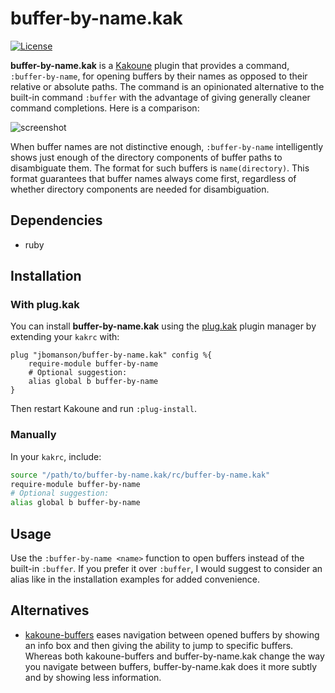 # buffer-by-name.kak

[![License](https://img.shields.io/github/license/jbomanson/buffer-by-name.kak)](https://opensource.org/licenses/Apache-2.0)

**buffer-by-name.kak** is a [Kakoune](https://github.com/mawww/kakoune) plugin
that provides a command, `:buffer-by-name`, for opening buffers by their names
as opposed to their relative or absolute paths.
The command is an opinionated alternative to the built-in command `:buffer`
with the advantage of giving generally cleaner command completions.
Here is a comparison:

![screenshot](docs/screenshot.png)

When buffer names are not distinctive enough, `:buffer-by-name` intelligently
shows just enough of the directory components of buffer paths to disambiguate
them.
The format for such buffers is `name(directory)`.
This format guarantees that buffer names always come first, regardless of
whether directory components are needed for disambiguation.

## Dependencies

- ruby

## Installation

### With plug.kak

You can install **buffer-by-name.kak** using the
[plug.kak](https://github.com/andreyorst/plug.kak) plugin manager by extending
your `kakrc` with:

```kak
plug "jbomanson/buffer-by-name.kak" config %{
    require-module buffer-by-name
    # Optional suggestion:
    alias global b buffer-by-name
}
```

Then restart Kakoune and run `:plug-install`.

### Manually

In your `kakrc`, include:

```sh
source "/path/to/buffer-by-name.kak/rc/buffer-by-name.kak"
require-module buffer-by-name
# Optional suggestion:
alias global b buffer-by-name
```

## Usage

Use the `:buffer-by-name <name>` function to open buffers instead of the
built-in `:buffer`.
If you prefer it over `:buffer`, I would suggest to consider an alias
like in the installation examples for added convenience.

## Alternatives

- [kakoune-buffers](https://github.com/Delapouite/kakoune-buffers)
  eases navigation between opened buffers by showing an info box and then giving
  the ability to jump to specific buffers.
  Whereas both kakoune-buffers and buffer-by-name.kak change the way you
  navigate between buffers, buffer-by-name.kak does it more subtly and by
  showing less information.

